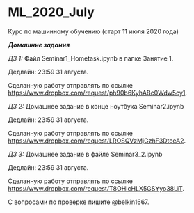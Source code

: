 # ML_2020_July
Курс по машинному обучению (старт 11 июля 2020 года)

***Домашние задания***

*ДЗ 1:* Файл Seminar1_Hometask.ipynb в папке Занятие 1. 

Дедлайн: 23:59 31 августа.

Сделанную работу отправлять по ссылке https://www.dropbox.com/request/ph90b6KyhABc0Wdw5cy1.



*ДЗ 2:* Домашнее задание в конце ноутбука Seminar2.ipynb

Дедлайн: 23:59 31 августа.

Сделанную работу отправлять по ссылке https://www.dropbox.com/request/LROSQVzMjGzhF3DtceA2.



*ДЗ 3:* Домашнее задание в файле Seminar3_2.ipynb

Дедлайн: 23:59 31 августа.

Сделанную работу отправлять по ссылке https://www.dropbox.com/request/T8OHIcHLX5GSYyo38LiT.





С вопросами по проверке пишите @belkin1667.

